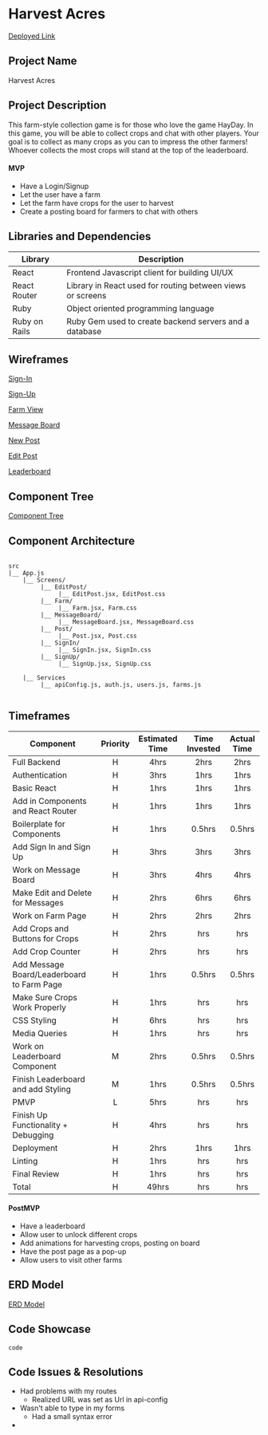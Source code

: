 # Harvest Acres

[Deployed Link]()

## Project Name

Harvest Acres

## Project Description

This farm-style collection game is for those who love the game HayDay. In this game, you will be able to collect crops and chat with other players. Your goal is to collect as many crops as you can to impress the other farmers! Whoever collects the most crops will stand at the top of the leaderboard.

#### MVP

- Have a Login/Signup
- Let the user have a farm
- Let the farm have crops for the user to harvest
- Create a posting board for farmers to chat with others

## Libraries and Dependencies

| Library       | Description                                                |
| ------------- | ---------------------------------------------------------- |
| React         | Frontend Javascript client for building UI/UX              |
| React Router  | Library in React used for routing between views or screens |
| Ruby          | Object oriented programming language                       |
| Ruby on Rails | Ruby Gem used to create backend servers and a database     |

## Wireframes

[Sign-In](https://www.figma.com/file/cnerAVSF1yRxY2RPWwFRNu/Harvest-Acres-Sign-In)

[Sign-Up](https://www.figma.com/file/aDaSsOTz76s7uKgc1RelL4/Harvest-Acres-Sign-Up)

[Farm View](https://www.figma.com/file/WLFSns8vMAbuzKXtE8srCV/Harvest-Acres-Farm-Page?node-id=0%3A1)

[Message Board](https://www.figma.com/file/iOIOQ02YhAxyDKGCgB3ZiL/Harvest-Acres-Message-Board)

[New Post](https://www.figma.com/file/0QtYzSP3B0yRXMsjK2GDLr/Harvest-Acres-New-Post)

[Edit Post](https://www.figma.com/file/RjAIuhhlk3I3HVRoFvZPUo/Harvest-Acres-Edit-Post)

[Leaderboard](https://www.figma.com/file/MtNhRXYRgIf2cW4WGjHyiL/Harvest-Acres-Leaderboard)

## Component Tree

[Component Tree](https://whimsical.com/harvest-acres-component-hierarchy-XR1ujHqqv3ah3bQvEgBrgY)

## Component Architecture

```

src
|__ App.js
    |__ Screens/
         |__ EditPost/
              |__ EditPost.jsx, EditPost.css
         |__ Farm/
              |__ Farm.jsx, Farm.css
         |__ MessageBoard/
              |__ MessageBoard.jsx, MessageBoard.css
         |__ Post/
              |__ Post.jsx, Post.css
         |__ SignIn/
              |__ SignIn.jsx, SignIn.css
         |__ SignUp/
              |__ SignUp.jsx, SignUp.css

    |__ Services
         |__ apiConfig.js, auth.js, users.js, farms.js


```

## Timeframes

| Component                                  | Priority | Estimated Time | Time Invested | Actual Time |
| ------------------------------------------ | :------: | :------------: | :-----------: | :---------: |
| Full Backend                               |    H     |      4hrs      |     2hrs      |    2hrs     |
| Authentication                             |    H     |      3hrs      |     1hrs      |    1hrs     |
| Basic React                                |    H     |      1hrs      |     1hrs      |    1hrs     |
| Add in Components and React Router         |    H     |      1hrs      |     1hrs      |    1hrs     |
| Boilerplate for Components                 |    H     |      1hrs      |    0.5hrs     |   0.5hrs    |
| Add Sign In and Sign Up                    |    H     |      3hrs      |     3hrs      |    3hrs     |
| Work on Message Board                      |    H     |      3hrs      |     4hrs      |    4hrs     |
| Make Edit and Delete for Messages          |    H     |      2hrs      |     6hrs      |    6hrs     |
| Work on Farm Page                          |    H     |      2hrs      |     2hrs      |    2hrs     |
| Add Crops and Buttons for Crops            |    H     |      2hrs      |      hrs      |     hrs     |
| Add Crop Counter                           |    H     |      2hrs      |      hrs      |     hrs     |
| Add Message Board/Leaderboard to Farm Page |    H     |      1hrs      |    0.5hrs     |   0.5hrs    |
| Make Sure Crops Work Properly              |    H     |      1hrs      |      hrs      |     hrs     |
| CSS Styling                                |    H     |      6hrs      |      hrs      |     hrs     |
| Media Queries                              |    H     |      1hrs      |      hrs      |     hrs     |
| Work on Leaderboard Component              |    M     |      2hrs      |    0.5hrs     |   0.5hrs    |
| Finish Leaderboard and add Styling         |    M     |      1hrs      |    0.5hrs     |   0.5hrs    |
| PMVP                                       |    L     |      5hrs      |      hrs      |     hrs     |
| Finish Up Functionality + Debugging        |    H     |      4hrs      |      hrs      |     hrs     |
| Deployment                                 |    H     |      2hrs      |     1hrs      |    1hrs     |
| Linting                                    |    H     |      1hrs      |      hrs      |     hrs     |
| Final Review                               |    H     |      1hrs      |      hrs      |     hrs     |
| Total                                      |    H     |     49hrs      |      hrs      |     hrs     |

#### PostMVP

- Have a leaderboard
- Allow user to unlock different crops
- Add animations for harvesting crops, posting on board
- Have the post page as a pop-up
- Allow users to visit other farms

## ERD Model

[ERD Model](https://drive.google.com/file/d/16EXheHUGENQ3kTtG-ScM_yFyvkpP93rk/view?usp=sharing)

## Code Showcase

```
code
```

## Code Issues & Resolutions

- Had problems with my routes
  - Realized URL was set as Url in api-config
- Wasn't able to type in my forms
  - Had a small syntax error
-

